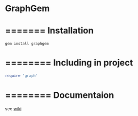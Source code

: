 GraphGem
=======

=======
Installation
=======
```
gem install graphgem
```

========
Including in project
========
```ruby
require 'graph'
```

========
Documentaion
========
see [wiki](https://github.com/xLeachimx/GraphGem/wiki)